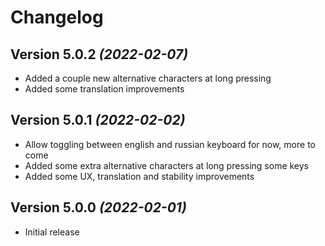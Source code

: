 Changelog
==========

Version 5.0.2 *(2022-02-07)*
----------------------------

 * Added a couple new alternative characters at long pressing
 * Added some translation improvements

Version 5.0.1 *(2022-02-02)*
----------------------------

 * Allow toggling between english and russian keyboard for now, more to come
 * Added some extra alternative characters at long pressing some keys
 * Added some UX, translation and stability improvements

Version 5.0.0 *(2022-02-01)*
----------------------------

 * Initial release
